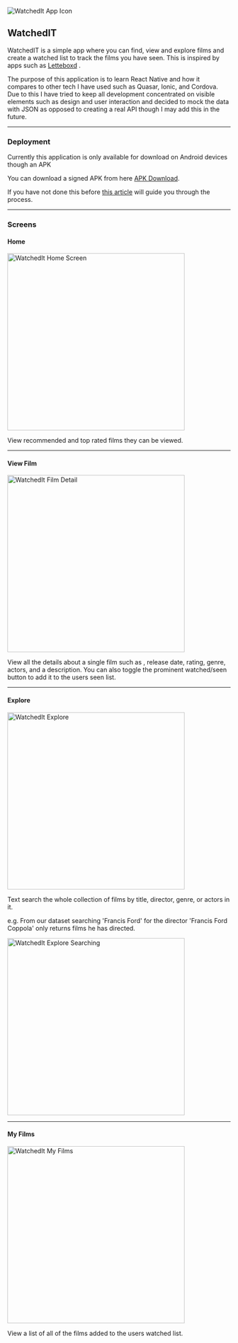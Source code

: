 ![WatchedIt App Icon](https://personal-website-images-tom.s3-eu-west-1.amazonaws.com/splash_icon.png)

## WatchedIT

WatchedIT is a simple app where you can find, view and explore films and create a watched list to track the films you have seen. This is inspired by apps such as [Letteboxd](https://letterboxd.com/) .

The purpose of this application is to learn React Native and how it compares to other tech I have used such as Quasar, Ionic, and Cordova. Due to this I have tried to keep all development concentrated on visible elements such as design and user interaction and decided to mock the data with JSON as opposed to creating a real API though I may add this in the future.

---

### Deployment

Currently this application is only available for download on Android devices though an APK

You can download a signed APK from here [APK Download](https://personal-website-images-tom.s3-eu-west-1.amazonaws.com/app-release.apk).

If you have not done this before [this article](https://www.androidauthority.com/how-to-install-apks-31494/) will guide you through the process.

---

### Screens

#### Home

<img src="https://personal-website-images-tom.s3-eu-west-1.amazonaws.com/Home.jpg" width="400" alt="WatchedIt Home Screen">

View recommended and top rated films they can be viewed.

---

#### View Film

<img src="https://personal-website-images-tom.s3-eu-west-1.amazonaws.com/ViewFilm.jpg" width="400" alt="WatchedIt Film Detail">

View all the details about a single film such as , release date, rating, genre, actors, and a description. You can also toggle the prominent watched/seen button to add it to the users seen list.

---

#### Explore

<img src="https://personal-website-images-tom.s3-eu-west-1.amazonaws.com/Explore.jpg" width="400" alt="WatchedIt Explore">

Text search the whole collection of films by title, director, genre, or actors in it.

e.g. From our dataset searching 'Francis Ford' for the director 'Francis Ford Coppola' only returns films he has directed.

<img src="https://personal-website-images-tom.s3-eu-west-1.amazonaws.com/ExploreSearching.jpg" width="400" alt="WatchedIt Explore Searching">

---

#### My Films

<img src="https://personal-website-images-tom.s3-eu-west-1.amazonaws.com/MyFilms.jpg" width="400" alt="WatchedIt My Films">

View a list of all of the films added to the users watched list.
